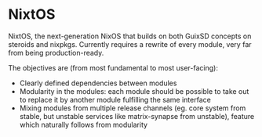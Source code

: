 # NixtOS

NixtOS, the next-generation NixOS that builds on both GuixSD concepts on
steroids and nixpkgs. Currently requires a rewrite of every module, very far
from being production-ready.

The objectives are (from most fundamental to most user-facing):
 * Clearly defined dependencies between modules
 * Modularity in the modules: each module should be possible to take out to
   replace it by another module fulfilling the same interface
 * Mixing modules from multiple release channels (eg. core system from stable,
   but unstable services like matrix-synapse from unstable), feature which
   naturally follows from modularity
